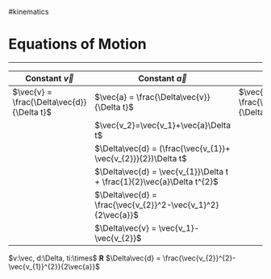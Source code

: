 #kinematics 
# Equations of Motion
---

| Constant $\vec{v}$                         | Constant $\vec{a}$                         | Anytime                                            |
| ------------------------------------------ | ------------------------------------------ | -------------------------------------------------- |
| $\vec{v} = \frac{\Delta\vec{d}}{\Delta t}$ | $\vec{a} = \frac{\Delta\vec{v}}{\Delta t}$ | $\vec{v}_{av}= \frac{\Delta\vec{d}_{T}}{\Delta t}$ |
|                                            |$\vec{v_2}=\vec{v_1}+\vec{a}\Delta t$|                                                    |
|                                            |$\Delta\vec{d} = (\frac{\vec{v_{1}}+ \vec{v_{2}}}{2})\Delta t$       |                                                    |
|                                            |$\Delta\vec{d} = \vec{v_{1}}\Delta t + \frac{1}{2}\vec{a}\Delta t^{2}$  |                                                    |
|                                            |$\Delta\vec{d} = \frac{\vec{v_{2}}^2-\vec{v_1}^2}{2\vec{a}}$|                                                    |
|                                            |$\Delta\vec{v} = \vec{v_1}-\vec{v_{2}}$|                                                    |
$v:\vec, d:\Delta, ti:\times$
$\mathbf{R}$ 
$\Delta\vec{d} = \frac{\vec{v_{2}}^{2}-\vec{v_{1}}^{2}}{2\vec{a}}$ 